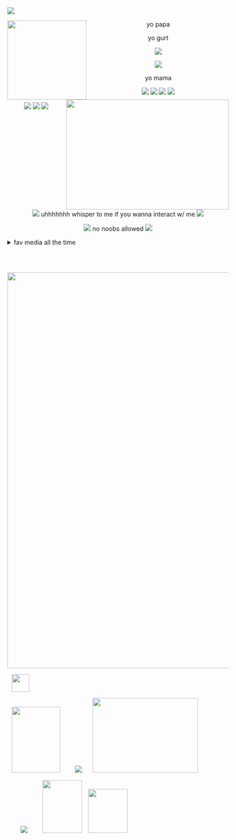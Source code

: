  <img src="https://github.com/user-attachments/assets/69ebd30f-a2cd-420a-b058-10136739e3b7">
  
<p>
<p>
<p>
<p>
  
<div align="center"> 
  
<img align="left" width="180" height="180" src="https://github.com/user-attachments/assets/bff37d46-9a8e-487c-9122-7605b30cd096"/> 

yo papa
 <p>
 <p>
   
<img align="right" width="370" height="250" src="https://github.com/user-attachments/assets/455fc49c-9b10-4550-9a8f-8ef54b58a2f2"/>

yo gurt
<p>
<p>
  
<img align="center"  src="https://github.com/user-attachments/assets/069e3580-6538-4449-8c21-8f09107c3299">

<p>
  <p>
  <p>
<img align="center" src="https://github.com/user-attachments/assets/4cc86684-6683-4a56-8169-e516bfeeedfb">

<p>
  <p>
    
yo mama

<div align=center>
  
<img src="https://github.com/user-attachments/assets/81a7702a-d287-45cf-8635-d96ee2534372"> <img src="https://github.com/user-attachments/assets/108ace13-7f0f-4272-aea5-e6506187e408"> <img src="https://github.com/user-attachments/assets/29078547-a59c-48f4-b08f-9365de27ce71"> <img src="https://external-media.spacehey.net/media/sFeyQwDTWr1274wwUgn_R2n90-pMB6-7y1QiOEfVs8P4=/https://64.media.tumblr.com/fef73f6e41bd21177a19e52d98418cf9/f01b417193c36424-4a/s250x400/e58fe815a45c8545dd2a0e5e1fd07e3946f66df5.gif">

<img src="https://github.com/user-attachments/assets/5f332fd6-2fd5-40c2-8275-e23d4cc3a21b"> <img src="https://github.com/user-attachments/assets/c35dde8a-fba8-4316-845f-a015e67ac79b"> <img src="https://github.com/user-attachments/assets/4f9c4f00-a10c-4760-8cf7-1b644c3b8dc7">
</div>
 <br clear="both"/>
<div align=center>
  <img src="https://github.com/user-attachments/assets/931917f8-bb22-4f5c-88bc-194951e090dd"> uhhhhhhh whisper to me if you wanna interact w/ me <img src="https://github.com/user-attachments/assets/eb11c0ac-6aa5-44f9-916a-12b1d49f21ee"

<p>

<img src="https://github.com/user-attachments/assets/e8bed0d3-9756-4791-996a-47b8aaabd3f5"> no noobs allowed <img src="https://github.com/user-attachments/assets/e8bed0d3-9756-4791-996a-47b8aaabd3f5">
<p>
<p>
  
  <div align="left">
<details>
<summary>fav media all the time</summary>
<br clear="left">
  
  <div align="center">
 <img src="https://github.com/user-attachments/assets/963438d7-0b74-4b6d-b8cc-73929a5fa51f"> <img src="https://github.com/user-attachments/assets/57055f8a-bc9e-4554-a3d9-6989e040ca29"> <img src="https://github.com/user-attachments/assets/3b2597c5-871a-40f4-aff7-360833cd79a1"> <img src="https://github.com/user-attachments/assets/064ae5df-f43d-41cf-b699-3b4eca6dd28a"> <img src="https://github.com/user-attachments/assets/ff26fc0f-d39b-4346-b58e-a2d67c094b02"> <img src="https://github.com/user-attachments/assets/bc60f8b4-6c8b-4c27-a9cb-0a2483f33847"> <img src="https://github.com/user-attachments/assets/72f41d54-4200-4248-a362-7c92a9094903"> <img src="https://github.com/user-attachments/assets/eaf30b06-8b4e-4b26-a012-af544c114156">
    
<img src="https://github.com/user-attachments/assets/beb7f4b6-f336-4da4-9cbc-3fdfe78f2553"> <img src="https://pixelsafari.neocities.org/stamps/more/undertale2.png"> <img src="https://github.com/user-attachments/assets/3dfc6c28-26b8-41c9-8535-6b3716ed8cdbq"> <img src="https://github.com/user-attachments/assets/747ed140-a8f7-4a2e-9ee7-0de12c889ba0"> <img src="https://pixelsafari.neocities.org/stamps/more/dog.gif"> <img src="https://github.com/user-attachments/assets/562925e8-8acd-4e1e-9499-155467710131"> <img src="https://github.com/user-attachments/assets/60a75f48-4bce-4a8e-8957-45a0c1dee3f9"> <img src="https://github.com/user-attachments/assets/383655cb-e44d-4bcc-923f-de2d2e702d93"> <img src="https://pixelsafari.neocities.org/stamps/more/fnaf.gif"> <img src="https://adriansblinkiecollection.neocities.org/stamps/j8.png"> <img src="https://github.com/user-attachments/assets/da7b7bfd-fa25-4068-8855-f4214c2e975b"> <img src="https://github.com/user-attachments/assets/4843621f-6283-43f3-80b9-c8e373670a82"> <img src="https://github.com/user-attachments/assets/efd916e6-62b4-437e-99b5-23cb489e8e44"> <img src="https://github.com/user-attachments/assets/489f0549-fdd2-428d-971d-cd476c350c49"> <img width="95" height="55" src="https://github.com/user-attachments/assets/d95234e3-bbe7-43a3-bc9f-6ec7d494520f"> <img width="95" height="55" src="https://github.com/user-attachments/assets/8f512c42-074a-413c-91e2-192e8180215d"> <img width="95" height="55" src="https://github.com/user-attachments/assets/2fd60331-b418-41ce-b7e5-8b3d8fa998eb"> <img src="https://github.com/user-attachments/assets/afdadeff-d610-4d43-a5ee-967a7d4d6420"> <img src="https://github.com/user-attachments/assets/5aceebd0-7918-49b3-8251-cf499829f291"> <img src="https://github.com/user-attachments/assets/c14fd650-96a9-402a-9bba-1fe4c7fadf68"> <img src="https://github.com/user-attachments/assets/85a34f2f-ff89-4853-b11e-81c562db7aef"> <img src="https://github.com/user-attachments/assets/ceb97425-3226-48ae-9133-edf19ce29be6"> <img src="https://github.com/user-attachments/assets/388dc5e9-30ef-49bd-ab54-04fc1d3083ff"> <img src="https://y2k.neocities.org/stamps/tumblr_inline_pe6lwp1j9T1v11djx_1280.gif"> <img src="https://y2k.neocities.org/stamps/tumblr_inline_pe6lvyf45q1v11djx_1280.gif">  <img src="https://y2k.neocities.org/stamps/tumblr_inline_pe6lw1tkVl1v11djx_1280.gif"> <img src="https://y2k.neocities.org/stamps/queen%20miku.gif"> <img src="https://y2k.neocities.org/stamps/tumblr_inline_pe6lvwLg3C1v11djx_1280.gif"> <img src="https://y2k.neocities.org/stamps/tumblr_inline_pe6lw0vkoA1v11djx_1280.gif"> <img src="https://y2k.neocities.org/stamps/tumblr_inline_pe6lwmcBFT1v11djx_1280.gif"> <img src="https://y2k.neocities.org/stamps/tumblr_inline_pe6lwnS1tU1v11djx_1280.gif"> <img src="https://y2k.neocities.org/stamps/tumblr_inline_pe6lwmXgbk1v11djx_1280.gif"> <img src="https://y2k.neocities.org/stamps2/lovely_doraemon_stamp_by_teammist-d4qx27x.gif"> <img src="https://y2k.neocities.org/stamps/tumblr_phusl1y0JK1xk82cxo9_100.gif"> <img src="https://y2k.neocities.org/stamps/tumblr_phusl1y0JK1xk82cxo2_100.gif"> <img src="https://y2k.neocities.org/stamps/tumblr_phusl1y0JK1xk82cxo1_100.gif"> <img src="https://y2k.neocities.org/stamps2/kyubey_stamp_by_death_summoner-d4omq88.png">

<img src="https://64.media.tumblr.com/b2ac2e6aabadeb8b3553d9caa3b8ebb6/f06d09507e506cb1-4f/s100x200/e265fa9ab6b7c5e68d14687ccb1930b0b3148109.gif"> 
<img src="https://y2k.neocities.org/stamps/tumblr_pdu1u6f4Fy1wpplaao3_100.gif">
<img src="https://y2k.neocities.org/stamps/tumblr_pbyzqd09lD1xzybrpo6_100.gif">
<img src="https://y2k.neocities.org/stamps/tumblr_pdu1u6f4Fy1wpplaao4_100.png">
<img src="https://y2k.neocities.org/stamps/tumblr_pblryrISUf1xzybrpo6_100.png">
<img src="https://y2k.neocities.org/stamps/tumblr_pbyzqd09lD1xzybrpo1_100.gif">
<img src="https://y2k.neocities.org/stamps/tumblr_pbx7ekLOcg1xzybrpo3_100.png">
<img src="https://y2k.neocities.org/stamps/tumblr_inline_pe6lc5NODF1v11djx_1280.gif">
<img src="https://y2k.neocities.org/stamps/tumblr_pbyzqd09lD1xzybrpo4_100.gif">
<img src="https://y2k.neocities.org/stamps/tumblr_pbyzqd09lD1xzybrpo3_100.gif">
<img src="https://y2k.neocities.org/stamps2/pastel%20(10).gif">
<img src="https://y2k.neocities.org/stamps/tumblr_inline_pe6lc5NODF1v11djx_1280.gif">
<img src="https://y2k.neocities.org/stamps2/tumblr_inline_p25mcqZLDR1ux8fd4_500.gif">
 
<img src="https://adriansblinkiecollection.neocities.org/stamps/a39.png">
<img src="https://pixelsafari.neocities.org/stamps/more/3ds.gif">
<img src="https://pixelsafari.neocities.org/stamps/more/meta4.gif">
<img src="https://adriansblinkiecollection.neocities.org/stamps/a8.gif">
<img src="https://adriansblinkiecollection.neocities.org/stamps/f61.gif">
<img src="https://adriansblinkiecollection.neocities.org/stamps/b19.gif">
<img src="https://adriansblinkiecollection.neocities.org/stamps/b6.png">
<img src="https://64.media.tumblr.com/d8604b3396f4451a3565ac9871314d7c/0855d29a81835367-60/s250x400/917eddab6925a533b043b569e49cc4258cefa218.gif">

  <p>
    
  <p>

      
</details>
  <p>
    
<br clear="left"/>

<div align="center">
  
 <img width="900" height="15" src="https://github.com/user-attachments/assets/7ae403de-3508-4c10-aec1-b71b2faababa"/>
 <img width="900" src="https://github.com/user-attachments/assets/1302358e-0178-41af-bc2c-401cc9f102d3">
 <p>
  <p>
  <p>
 <p>
       
<div align="left">
  
  <img src="https://github.com/user-attachments/assets/e4a6574e-ff5b-476a-b916-7c738bd5c054" height="40" hspace="10"> 
  
  <img src="https://github.com/user-attachments/assets/07d993f5-2c62-4a18-b799-f4d5e93f2b3f"
 height="150" width="110" hspace="10">
 <img src="https://github.com/user-attachments/assets/c3ec1504-0943-41c3-b37d-a868abe22aca" hspace="20"> <img src="https://github.com/user-attachments/assets/0a8d93ea-01b7-4c6b-a337-e680fc968b3e" height="170" width="240">


 
 <img src="https://github.com/user-attachments/assets/23dce15b-e771-4a02-964d-676963657aae" hspace="30"> <img src="https://github.com/user-attachments/assets/2e9e866a-ed86-4248-ad63-cfd9f15b6ed8" height="120" width="90"> <img src="https://github.com/user-attachments/assets/7533335b-440d-4343-8cc3-2811b1e3c36a" height="100" width="90" hspace="10">




  
</p>

